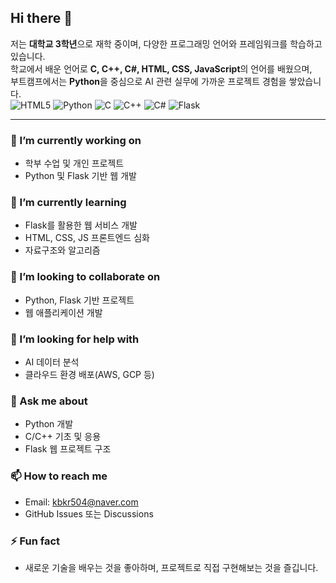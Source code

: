 ## Hi there 👋

저는 **대학교 3학년**으로 재학 중이며, 다양한 프로그래밍 언어와 프레임워크를 학습하고 있습니다.  
학교에서 배운 언어로 **C, C++, C#, HTML, CSS, JavaScript**의 언어를 배웠으며,  
부트캠프에서는 **Python**을 중심으로 AI 관련 실무에 가까운 프로젝트 경험을 쌓았습니다.  
![HTML5](https://img.shields.io/badge/-HTML5-F05032?style=for-the-badge&logo=html5&logoColor=ffffff)
![Python](https://img.shields.io/badge/-Python-3776AB?style=for-the-badge&logo=python&logoColor=ffffff)
![C](https://img.shields.io/badge/-C-A8B9CC?style=for-the-badge&logo=c&logoColor=ffffff)
![C++](https://img.shields.io/badge/-C++-00599C?style=for-the-badge&logo=cplusplus&logoColor=ffffff)
![C#](https://img.shields.io/badge/-C%23-239120?style=for-the-badge&logo=csharp&logoColor=ffffff)
![Flask](https://img.shields.io/badge/-Flask-000000?style=for-the-badge&logo=flask&logoColor=ffffff)

---

### 🔭 I’m currently working on
- 학부 수업 및 개인 프로젝트
- Python 및 Flask 기반 웹 개발

### 🌱 I’m currently learning
- Flask를 활용한 웹 서비스 개발
- HTML, CSS, JS 프론트엔드 심화
- 자료구조와 알고리즘

### 👯 I’m looking to collaborate on
- Python, Flask 기반 프로젝트
- 웹 애플리케이션 개발

### 🤔 I’m looking for help with
- AI 데이터 분석
- 클라우드 환경 배포(AWS, GCP 등)

### 💬 Ask me about
- Python 개발
- C/C++ 기초 및 응용
- Flask 웹 프로젝트 구조

### 📫 How to reach me
- Email: kbkr504@naver.com
- GitHub Issues 또는 Discussions

### ⚡ Fun fact
- 새로운 기술을 배우는 것을 좋아하며, 프로젝트로 직접 구현해보는 것을 즐깁니다.
